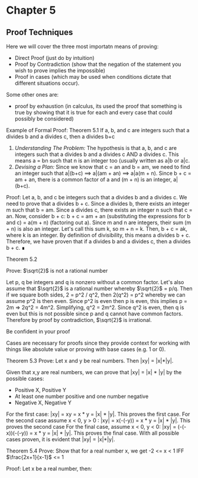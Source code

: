 # Chapter 5
## Proof Techniques

Here we will cover the three most importatn means of proving:
- Direct Proof (just do by intuition)
- Proof by Contradiction (show that the negation of the statement you wish to prove implies the impossible)
- Proof in cases (which may be used when conditions dictate that different situations occur). 

Some other ones are:
- proof by exhaustion (in calculus, its used the proof that something is true by showing that it is true for each and every case that could possibly be considered)

Example of Formal Proof:
Theorem 5.1 
If a, b, and c are integers such that a divides b and a divides c, then a divides b+c
1) _Understanding The Problem:_  The hypothesis is that a, b, and c are integers such that a divides b and a divides c AND a divides c. This means a = bn such that n is an integer too (usually written as a|b or a|c.
2) _Devising a Plan:_ Since we know that c = an and b = am, we need to find an integer such that a|(b+c) ==> a|(am + an) ==> a|a(m + n). Since b + c  = am + an, there is a common factor of a and (m + n) is an integer, a|(b+c).

Proof: Let a, b, and c be integers such that a divides b and a divides c. We need to prove that a divides b + c. Since a divides b, there exists an integer m such that b = am. Since a divides c, there exists an integer n such that c = an.
Now, consider b + c: b + c = am + an   (substituting the expressions for b and c)
= a(m + n)  (factoring out a). Since m and n are integers, their sum (m + n) is also an integer. Let's call this sum k, so m + n = k. Then, b + c = ak, where k is an integer. By definition of divisibility, this means a divides b + c.
Therefore, we have proven that if a divides b and a divides c, then a divides b + c. ∎

Theorem 5.2

Prove: $\sqrt{2}$ is not a rational number

Let p, q be integers and q is nonzero without a common factor. Let's also assume that $\sqrt{2}$ is a rational number whereby $\sqrt{2}$ = p/q. Then if we square both sides, 2 = p^2 / q^2, then 2(q^2) = p^2 whereby we can assume p^2 is then even. Since p^2 is even then p is even, this implies p = 2m => 2q^2 = 4m^2. Simplifying, q^2 = 2m^2. Since q^2 is even, then q is even but this is not possible since p and q cannot have common factors. Therefore by proof by contradiction, $\sqrt{2}$ is irrational.

Be confident in your proof

Cases are necessary for proofs since they provide context for working with things like absolute value or proving with base cases (e.g. 1 or 0).


Theorem 5.3
Prove: Let x and y be real numbers. Then |xy| = |x|*|y|.

Given that x,y are real numbers, we can prove that |xy| = |x| * |y| by the possible cases:
- Positive X, Positive Y
- At least one number positive and one number negative
- Negative X, Negative Y

For the first case: |xy| = xy = x * y = |x| * |y|. This proves the first case.
For the second case assume x < 0, y > 0 : |xy| = x(-(-y)) = x * y = |x| * |y|. This proves the second case
For the final case, assume x < 0, y < 0: |xy| = (-(-x))(-(-y)) = x * y = |x| * |y|. This proves the final case. With all possible cases proven, it is evident that |xy| = |x|*|y|.


Theorem 5.4
Prove: Show that for a real number x, we get -2 <= x < 1 IFF $\frac{2x+1}{x-1}$ <= 1

Proof: Let x be a real number, then:


